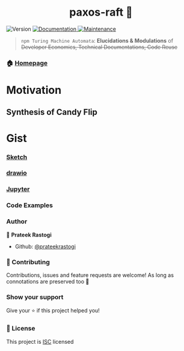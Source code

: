 <h1 align="center">paxos-raft 👋</h1>
<p>
  <img alt="Version" src="https://img.shields.io/badge/version-1.0.0-blue.svg?cacheSeconds=2592000" />
  <a href="https://github.com/prateekrastogi/paxos-raft#readme" target="_blank">
    <img alt="Documentation" src="https://img.shields.io/badge/documentation-yes-brightgreen.svg" />
  </a>
  <a href="https://github.com/prateekrastogi/paxos-raft/graphs/commit-activity" target="_blank">
    <img alt="Maintenance" src="https://img.shields.io/badge/Maintained%3F-yes-green.svg" />
  </a>
</p>

 > `npm Turing Machine Automata`: __Elucidations & Modulations__ of ~~Developer Economics, Technical Documentations, Code Reuse~~ 

### 🏠 [Homepage](https://github.com/prateekrastogi/paxos-raft#readme)

# Motivation
## Synthesis of Candy Flip



# Gist
### [Sketch](https://www.sketch.com/)
### [drawio](https://draw.io)
### [Jupyter](https://jupyter.org/)

### Code Examples

### Author

👤 **Prateek Rastogi**

* Github: [@prateekrastogi](https://github.com/prateekrastogi)

### 🤝 Contributing

Contributions, issues and feature requests are welcome! As long as connotations are preserved too 🤞<br />

### Show your support

Give your ⭐️ if this project helped you!

### 📝 License

This project is [ISC](https://en.wikipedia.org/wiki/ISC_license) licensed

